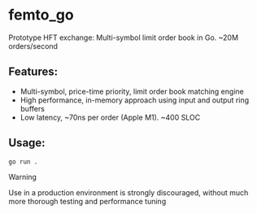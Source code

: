 # femto_go
Prototype HFT exchange: Multi-symbol limit order book in Go. ~20M orders/second

## Features:
- Multi-symbol, price-time priority, limit order book matching engine
- High performance, in-memory approach using input and output ring buffers
- Low latency, ~70ns per order (Apple M1). ~400 SLOC

## Usage:
`go run .`

> [!WARNING]
> Use in a production environment is strongly discouraged, without much more thorough testing and performance tuning
